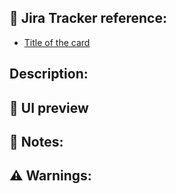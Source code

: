 ## :link: Jira Tracker reference:
* [Title of the card](https://link-to-pivotal-card)

## Description:
<!---
Add a description of the feature or bug you are tackling. First in high level 
perspective and then you can describe your solution. Include acceptance criteria, 
diagrams of the code, or anything else you consider that might help other 
developers understand your decisions.
-->

## :camera_flash: UI preview
<!--- Add a GIF or screenshot -->

## :pushpin: Notes:
<!--- 
* Include pending tasks, TODOs, assumptions, or comments like 'Needs migrating'
-->

## :warning: Warnings:
<!---
* Include a list of considerations for reviewers or future developers. For example:
* The feature in production triggers a service call so it will charge the account 
credit card
* The service X is mocked so this part is not tested
-->
